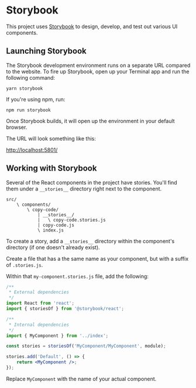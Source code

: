 # Storybook

This project uses [Storybook](https://storybook.js.org/) to design, develop, and test out various UI components.

## Launching Storybook

The Storybook development environment runs on a separate URL compared to the website. To fire up Storybook, open up your Terminal app and run the following command:

```
yarn storybook
```

If you're using npm, run:

```
npm run storybook
```

Once Storybook builds, it will open up the environment in your default browser.

The URL will look something like this:

[http://localhost:5801/](http://localhost:5801/)

## Working with Storybook

Several of the React components in the project have stories. You'll find them under a `__stories__` directory right next to the component.

```
src/
	\ components/
		\ copy-code/
			| __stories__/
			|	\ copy-code.stories.js
			| copy-code.js
			\ index.js
```

To create a story, add a `__stories__` directory within the component's directory (if one doesn't already exist).

Create a file that has a the same name as your component, but with a suffix of `.stories.js`.

Within that `my-component.stories.js` file, add the following:

```jsx
/**
 * External dependencies
 */
import React from 'react';
import { storiesOf } from '@storybook/react';

/**
 * Internal dependencies
 */
import { MyComponent } from '../index';

const stories = storiesOf('MyComponent/MyComponent', module);

stories.add('Default', () => {
	return <MyComponent />;
});
```

Replace `MyComponent` with the name of your actual component.
